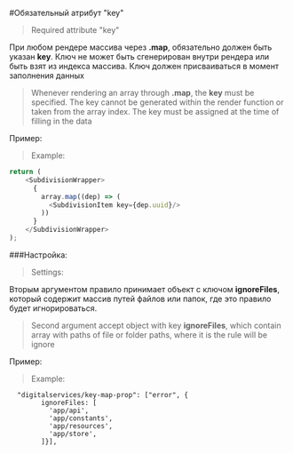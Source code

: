 #Обязательный атрибут "key"
>Required attribute "key"

При любом рендере массива через **.map**, обязательно должен быть указан **key**. 
Ключ не может быть сгенерирован внутри рендера или быть взят из индекса 
массива. Ключ должен присваиваться в момент заполнения данных

>Whenever rendering an array through **.map**, the **key** must be specified.
  The key cannot be generated within the render function or taken 
  from the array index. The key must be assigned at the time 
  of filling in the data

Пример:
>Example:
```js
return (
    <SubdivisionWrapper>
      {
        array.map((dep) => (
          <SubdivisionItem key={dep.uuid}/>
        ))
      }
    </SubdivisionWrapper>
);
```

###Настройка:
>Settings:

Вторым аргументом правило принимает объект с ключом **ignoreFiles**, 
который содержит массив путей файлов или папок, где это 
правило будет игнорироваться.

>Second argument accept object with key **ignoreFiles**, which contain 
array with paths of file or folder paths, where it is
 the rule will be ignore

Пример:
>Example:

```text
  "digitalservices/key-map-prop": ["error", {
        ignoreFiles: [
          'app/api',
          'app/constants',
          'app/resources',
          'app/store',
        ]}],
```
